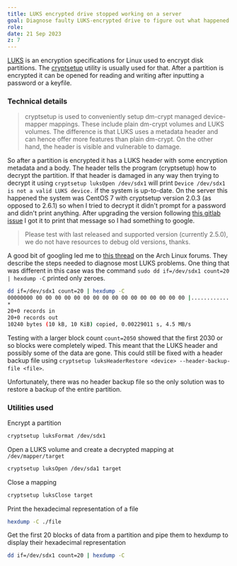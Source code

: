 ```yaml
---
title: LUKS encrypted drive stopped working on a server
goal: Diagnose faulty LUKS-encrypted drive to figure out what happened and possibly fix it
role:
date: 21 Sep 2023
z: 7
---
```


[LUKS](https://en.wikipedia.org/wiki/Linux_Unified_Key_Setup) is an encryption specifications for Linux used to encrypt disk partitions.
The [cryptsetup](https://man.archlinux.org/man/cryptsetup.8.en) utility is usually used for that.
After a partition is encrypted it can be opened for reading and writing after inputting a password or a keyfile.

### Technical details

> cryptsetup is used to conveniently setup dm-crypt managed device-mapper mappings. These include plain dm-crypt volumes and LUKS volumes. The difference is that LUKS uses a metadata header and can hence offer more features than plain dm-crypt. On the other hand, the header is visible and vulnerable to damage.


So after a partition is encrypted it has a LUKS header with some encryption metadata and a body.
The header tells the program (cryptsetup) how to decrypt the partition.
If that header is damaged in any way then trying to decrypt it using `cryptsetup luksOpen /dev/sdx1` will print `Device /dev/sdx1 is not a valid LUKS device.` if the system is up-to-date.
On the server this happened the system was CentOS 7 with cryptsetup version 2.0.3 (as opposed to 2.6.1) so when I tried to decrypt it didn't prompt for a password and didn't print anything.
After upgrading the version following [this gitlab issue](https://gitlab.com/cryptsetup/cryptsetup/-/issues/783) I got it to print that message so I had something to google.

> Please test with last released and supported version (currently 2.5.0), we do not have resources to debug old versions, thanks.

A good bit of googling led me to [this thread](https://bbs.archlinux.org/viewtopic.php?id=284768) on the Arch Linux forums.
They describe the steps needed to diagnose most LUKS problems.
One thing that was different in this case was the command `sudo dd if=/dev/sdx1 count=20 | hexdump -C` printed only zeroes.

```bash
dd if=/dev/sdx1 count=20 | hexdump -C
00000000 00 00 00 00 00 00 00 00 00 00 00 00 00 00 00 00 |................|
*
20+0 records in
20+0 records out
10240 bytes (10 kB, 10 KiB) copied, 0.00229011 s, 4.5 MB/s
```

Testing with a larger block count `count=2050` showed that the first 2030 or so blocks were completely wiped.
This meant that the LUKS header and possibly some of the data are gone. This could still be fixed with a header backup file using `cryptsetup luksHeaderRestore <device> --header-backup-file <file>`.

Unfortunately, there was no header backup file so the only solution was to restore a backup of the entire partition.

### Utilities used

Encrypt a partition

```bash
cryptsetup luksFormat /dev/sdx1
```

Open a LUKS volume and create a decrypted mapping at `/dev/mapper/target`

```bash
cryptsetup luksOpen /dev/sda1 target
```

Close a mapping

```bash
cryptsetup luksClose target
```

Print the hexadecimal representation of a file

```bash
hexdump -C ./file
```

Get the first 20 blocks of data from a partition and pipe them to hexdump to display their hexadecimal representation

```bash
dd if=/dev/sdx1 count=20 | hexdump -C
```
